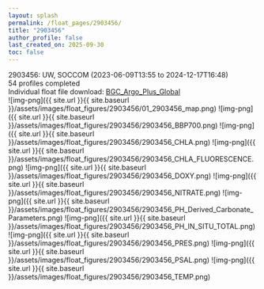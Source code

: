 ```yaml
---
layout: splash
permalink: /float_pages/2903456/
title: "2903456"
author_profile: false
last_created_on: 2025-09-30
toc: false
---
```

 
2903456: UW, SOCCOM (2023-06-09T13:55 to 2024-12-17T16:48)\
54 profiles completed\
Individual float file download: [BGC_Argo_Plus_Global](https://ftp.soest.hawaii.edu/bgc_argo_plus/Individual_Floats/outliers_removed/2903456_Sprof_processed.nc)\
![img-png]({{ site.url }}{{ site.baseurl }}/assets/images/float_figures/2903456/01_2903456_map.png)
![img-png]({{ site.url }}{{ site.baseurl }}/assets/images/float_figures/2903456/2903456_BBP700.png)
![img-png]({{ site.url }}{{ site.baseurl }}/assets/images/float_figures/2903456/2903456_CHLA.png)
![img-png]({{ site.url }}{{ site.baseurl }}/assets/images/float_figures/2903456/2903456_CHLA_FLUORESCENCE.png)
![img-png]({{ site.url }}{{ site.baseurl }}/assets/images/float_figures/2903456/2903456_DOXY.png)
![img-png]({{ site.url }}{{ site.baseurl }}/assets/images/float_figures/2903456/2903456_NITRATE.png)
![img-png]({{ site.url }}{{ site.baseurl }}/assets/images/float_figures/2903456/2903456_PH_Derived_Carbonate_Parameters.png)
![img-png]({{ site.url }}{{ site.baseurl }}/assets/images/float_figures/2903456/2903456_PH_IN_SITU_TOTAL.png)
![img-png]({{ site.url }}{{ site.baseurl }}/assets/images/float_figures/2903456/2903456_PRES.png)
![img-png]({{ site.url }}{{ site.baseurl }}/assets/images/float_figures/2903456/2903456_PSAL.png)
![img-png]({{ site.url }}{{ site.baseurl }}/assets/images/float_figures/2903456/2903456_TEMP.png)
